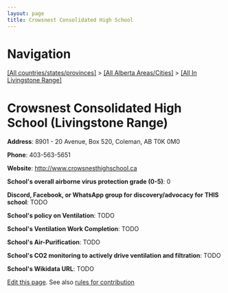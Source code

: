 ```yaml
---
layout: page
title: Crowsnest Consolidated High School
---
```

# Navigation

[[All countries/states/provinces]](../../..) > [[All Alberta Areas/Cities]](../..) > [[All In Livingstone Range]](..)

# Crowsnest Consolidated High School (Livingstone Range)

**Address**: 8901 - 20 Avenue, Box 520, Coleman, AB T0K 0M0

**Phone**: 403-563-5651

**Website**: <http://www.crowsnesthighschool.ca>

**School's overall airborne virus protection grade (0-5)**: 0

**Discord, Facebook, or WhatsApp group for discovery/advocacy for THIS school**: TODO

**School's policy on Ventilation**: TODO

**School's Ventilation Work Completion**: TODO

**School's Air-Purification**: TODO

**School's CO2 monitoring to actively drive ventilation and filtration**: TODO

**School's Wikidata URL**: TODO


[Edit this page](https://github.com/ventilate-schools/AB/edit/main/./Livingstone_Range/Crowsnest_Consolidated_High_School.md). See also [rules for contribution](../../../contribution-rules/)